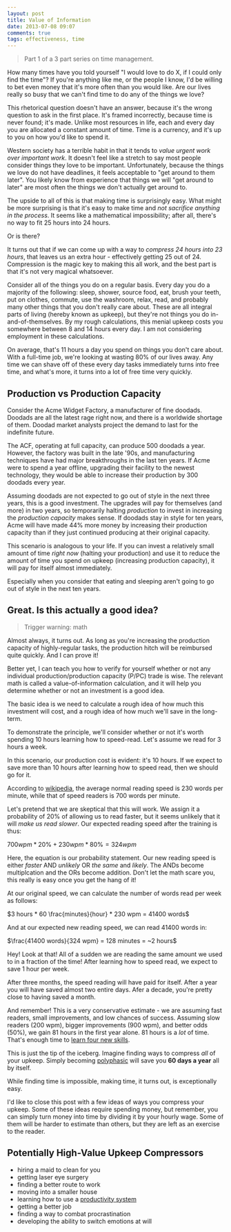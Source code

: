 ```yaml
---
layout: post
title: Value of Information
date: 2013-07-08 09:07
comments: true
tags: effectiveness, time
---
```


> Part 1 of a 3 part series on time management.

How many times have you told yourself "I would love to do X, if I could only
find the time"? If you're anything like me, or the people I know, I'd be willing
to bet even money that it's more often than you would like. Are our lives really
so busy that we can't find time to do any of the things we love?

This rhetorical question doesn't have an answer, because it's the wrong question
to ask in the first place. It's framed incorrectly, because time is never found;
it's made. Unlike most resources in life, each and every day you are allocated a
constant amount of time. Time is a currency, and it's up to you on how you'd
like to spend it.

Western society has a terrible habit in that it tends to *value urgent work over
important work*. It doesn't feel like a stretch to say most people consider
things they love to be important. Unfortunately, because the things we love do
not have deadlines, it feels acceptable to "get around to them later". You
likely know from experience that things we will "get around to later" are most
often the things we don't actually get around to.

The upside to all of this is that making time is surprisingly easy. What might
be more surprising is that it's easy to make time and *not sacrifice anything in
the process*. It seems like a mathematical impossibility; after all, there's no
way to fit 25 hours into 24 hours.

Or is there?

It turns out that if we can come up with a way to *compress 24 hours into 23
hours*, that leaves us an extra hour - effectively getting 25 out of 24.
Compression is the magic key to making this all work, and the best part is that
it's not very magical whatsoever.

Consider all of the things you do on a regular basis. Every day you do a
majority of the following: sleep, shower, source food, eat, brush your teeth,
put on clothes, commute, use the washroom, relax, read, and probably many other
things that you don't really care about. These are all integral parts of living
(hereby known as upkeep), but they're not things you do in-and-of-themselves. By
my rough calculations, this menial upkeep costs you somewhere between 8 and 14
hours every day. I am not considering employment in these calculations.

On average, that's 11 hours a day you spend on things you don't care about. With
a full-time job, we're looking at wasting 80% of our lives away. Any time we can
shave off of these every day tasks immediately turns into free time, and what's
more, it turns into a lot of free time very quickly.

## Production vs Production Capacity

Consider the Acme Widget Factory, a manufacturer of fine doodads. Doodads are
all the latest rage right now, and there is a worldwide shortage of them. Doodad
market analysts project the demand to last for the indefinite future.

The ACF, operating at full capacity, can produce 500 doodads a year. However,
the factory was built in the late '90s, and manufacturing techniques have had
major breakthroughs in the last ten years. If Acme were to spend a year offline,
upgrading their facility to the newest technology, they would be able to
increase their production by 300 doodads every year.

Assuming doodads are not expected to go out of style in the next three years,
this is a good investment. The upgrades will pay for themselves (and more) in
two years, so temporarily halting *production* to invest in increasing the
*production capacity* makes sense. If doodads stay in style for ten years, Acme
will have made 44% more money by increasing their production capacity than if
they just continued producing at their original capacity.

This scenario is analogous to your life. If you can invest a relatively small
amount of time *right now* (halting your production) and use it to reduce the
amount of time you spend on upkeep (increasing production capacity), it will pay
for itself almost immediately.

Especially when you consider that eating and sleeping aren't going to go out of
style in the next ten years.

## Great. Is this actually a good idea?

> Trigger warning: math

Almost always, it turns out. As long as you're increasing the production
capacity of highly-regular tasks, the production hitch will be reimbursed quite
quickly. And I can prove it!

Better yet, I can teach you how to verify for yourself whether or not any
individual production/production capacity (P/PC) trade is wise. The relevant
math is called a value-of-information calculation, and it will help you
determine whether or not an investment is a good idea.

The basic idea is we need to calculate a rough idea of how much this investment
will cost, and a rough idea of how much we'll save in the long-term.

To demonstrate the principle, we'll consider whether or not it's worth spending
10 hours learning how to speed-read. Let's assume we read for 3 hours a week.

In this scenario, our production cost is evident: it's 10 hours. If we expect to
save more than 10 hours after learning how to speed read, then we should go for
it.

According to [wikipedia][sr], the average normal reading speed is 230 words per
minute, while that of speed readers is 700 words per minute.

[sr]: http://en.wikipedia.org/wiki/Speed_reading#Methods

Let's pretend that we are skeptical that this will work. We assign it a
probability of 20% of allowing us to read faster, but it seems unlikely that it
will *make us read slower*. Our expected reading speed after the training is
thus:

$700 wpm * 20\% + 230 wpm * 80\% = 324 wpm$

Here, the equation is our probability statement. Our new reading speed is either
*faster* AND *unlikely* OR *the same* and *likely*. The ANDs become
multiplcation and the ORs become addition. Don't let the math scare you, this
really is easy once you get the hang of it!

At our original speed, we can calculate the number of words read per week as
follows:

$3 hours * 60 \frac{minutes}{hour} * 230 wpm = 41400 words$

And at our expected new reading speed, we can read 41400 words in:

$\frac{41400 words}{324 wpm} = 128 minutes =  ~2 hours$

Hey! Look at that! All of a sudden we are reading the same amount we used to in
a fraction of the time! After learning how to speed read, we expect to save 1
hour per week.

After three months, the speed reading will have paid for itself. After a year
you will have saved almost two entire days. Afer a decade, you're pretty close
to having saved a month.

And remember! This is a very conservative estimate - we are assuming fast
readers, small improvements, and low chances of success. Assuming slow readers
(200 wpm), bigger improvements (900 wpm), and better odds (50%), we gain 81
hours in the first year alone. 81 hours is a _lot_ of time. That's enough time
to [learn four new skills][f20h].

[f20h]: http://www.amazon.com/The-First-20-Hours-Anything/dp/1591845556/

This is just the tip of the iceberg. Imagine finding ways to compress *all* of
your upkeep. Simply becoming [polyphasic][poly] will save you **60 days a year**
all by itself.

[poly]: http://dustincurtis.com/sleep.html

While finding time is impossible, making time, it turns out, is exceptionally
easy.

I'd like to close this post with a few ideas of ways you compress your upkeep.
Some of these ideas require spending money, but remember, you can simply turn
money into time by dividing it by your hourly wage. Some of them will be harder
to estimate than others, but they are left as an exercise to the reader.

## Potentially High-Value Upkeep Compressors

* hiring a maid to clean for you
* getting laser eye surgery
* finding a better route to work
* moving into a smaller house
* learning how to use a [productivity system][gtd]
* getting a better job
* finding a way to combat procrastination
* developing the ability to switch emotions at will

[gtd]: http://en.wikipedia.org/wiki/Getting_Things_Done

